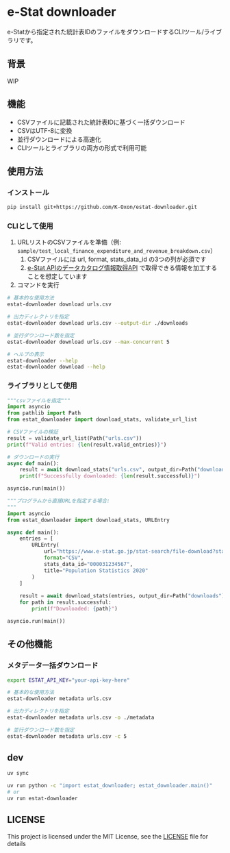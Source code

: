 # e-Stat downloader

e-Statから指定された統計表IDのファイルをダウンロードするCLIツール/ライブラリです。

## 背景

WIP

## 機能

- CSVファイルに記載された統計表IDに基づく一括ダウンロード
- CSVはUTF-8に変換
- 並行ダウンロードによる高速化
- CLIツールとライブラリの両方の形式で利用可能

## 使用方法

### インストール

```bash
pip install git+https://github.com/K-Oxon/estat-downloader.git
```

### CLIとして使用

1. URLリストのCSVファイルを準備（例: `sample/test_local_finance_expenditure_and_revenue_breakdown.csv`）
   1. CSVファイルには url, format, stats_data_id の3つの列が必須です
   2. [e-Stat APIのデータカタログ情報取得API](https://www.e-stat.go.jp/api/api-info/e-stat-manual3-0#api_4_7) で取得できる情報を加工することを想定しています
2. コマンドを実行

```bash
# 基本的な使用方法
estat-downloader download urls.csv

# 出力ディレクトリを指定
estat-downloader download urls.csv --output-dir ./downloads

# 並行ダウンロード数を指定
estat-downloader download urls.csv --max-concurrent 5

# ヘルプの表示
estat-downloader --help
estat-downloader download --help
```

### ライブラリとして使用

```python
"""csvファイルを指定"""
import asyncio
from pathlib import Path
from estat_downloader import download_stats, validate_url_list

# CSVファイルの検証
result = validate_url_list(Path("urls.csv"))
print(f"Valid entries: {len(result.valid_entries)}")

# ダウンロードの実行
async def main():
    result = await download_stats("urls.csv", output_dir=Path("downloads"))
    print(f"Successfully downloaded: {len(result.successful)}")

asyncio.run(main())
```

```python
"""プログラムから直接URLを指定する場合:
"""
import asyncio
from estat_downloader import download_stats, URLEntry

async def main():
    entries = [
        URLEntry(
            url="https://www.e-stat.go.jp/stat-search/file-download?statInfId=000031234567",
            format="CSV",
            stats_data_id="000031234567",
            title="Population Statistics 2020"
        )
    ]
    
    result = await download_stats(entries, output_dir=Path("downloads"))
    for path in result.successful:
        print(f"Downloaded: {path}")

asyncio.run(main())
```

## その他機能

### メタデータ一括ダウンロード

```bash
export ESTAT_API_KEY="your-api-key-here"

# 基本的な使用方法
estat-downloader metadata urls.csv

# 出力ディレクトリを指定
estat-downloader metadata urls.csv -o ./metadata

# 並行ダウンロード数を指定
estat-downloader metadata urls.csv -c 5
```

## dev

```bash
uv sync
```

```bash
uv run python -c "import estat_downloader; estat_downloader.main()"
# or
uv run estat-downloader
```

## LICENSE

This project is licensed under the MIT License, see the [LICENSE](/LICENSE) file for details
